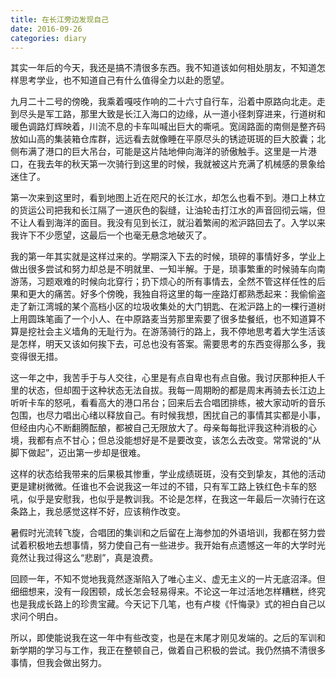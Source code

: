 ```yaml
---
title: 在长江旁边发现自己
date: 2016-09-26
categories: diary
---
```


其实一年后的今天，我还是搞不清很多东西。我不知道该如何相处朋友，不知道怎样思考学业，也不知道自己有什么值得全力以赴的愿望。

九月二十二号的傍晚，我乘着嘎吱作响的二十六寸自行车，沿着中原路向北走。走到尽头是军工路，那里大致是长江入海口的边缘，从一道小径刺穿进来，行道树和暖色调路灯辉映着，川流不息的卡车叫喊出巨大的嘶吼。宽阔路面的南侧是整齐码放如山高的集装箱仓库群，远远看去就像睡在平原尽头的锈迹斑斑的巨大胶囊；北侧布满了港口的巨大吊台，可能是这片陆地伸向海洋的骄傲触手。这里是一片港口，在我去年的秋天第一次骑行到这里的时候，我就被这片充满了机械感的景象给迷住了。

第一次来到这里时，看到地图上近在咫尺的长江水，却怎么也看不到。港口上林立的货运公司把我和长江隔了一道灰色的裂缝，让油轮击打江水的声音回彻云端，但不让人看到海洋的面目。我没有见到长江，就沿着繁闹的淞沪路回去了。入学以来我许下不少愿望，这最后一个也毫无悬念地破灭了。

我的第一年其实就是这样过来的。学期深入下去的时候，琐碎的事情好多，学业上做出很多尝试和努力却总是不明就里、一知半解。于是，琐事繁重的时候骑车向南游荡，习题艰难的时候向北穿行；扔下烦心的所有事情去，全然不管这样任性的后果和更大的痛苦。好多个傍晚，我独自将这里的每一座路灯都熟悉起来：我偷偷盗走了新江湾城的某个高档小区的垃圾收集处的大门钥匙、在淞沪路上的一棵行道树上用圆珠笔画了一个小人、在中原路麦当劳那里索要了很多垫餐纸，也不知道算不算是挖社会主义墙角的无耻行为。在游荡骑行的路上，我不停地思考着大学生活该是怎样，明天又该如何挨下去，可总也没有答案。需要思考的东西变得那么多，我变得很无措。

<!-- more -->

这一年之中，我苦手于与人交往，心里是有点自卑也有点自傲。我讨厌那种拒人千里的状态，但却囿于这种状态无法自拔。我每一周期盼的都是周末再骑去长江边上听听卡车的怒吼，看看高大的港口吊台；回来后去合唱团排练，被大家动听的音乐包围，也尽力唱出心绪以释放自己。有时候我想，困扰自己的事情其实都是小事，但经由内心不断翻腾酝酿，都被自己无限放大了。母亲每每批评我这种消极的心境，我都有点不甘心；但总没能想好是不是要改变，该怎么去改变。常常说的“从脚下做起”，迈出第一步却是很难。

这样的状态给我带来的后果极其惨重，学业成绩斑斑，没有交到挚友，其他的活动更是建树微微。任谁也不会说我这一年过的不错，只有军工路上铁红色卡车的怒吼，似乎是安慰我，也似乎是教训我。不论是怎样，在我这一年最后一次骑行在这条路上，我总感觉这样不好，应该稍作改变。

暑假时光流转飞旋，合唱团的集训和之后留在上海参加的外语培训，我都在努力尝试着积极地去想事情，努力使自己有一些进步。我开始有点遗憾这一年的大学时光竟然让我过得这么“悲剧”，真是浪费。

回顾一年，不知不觉地我竟然逐渐陷入了唯心主义、虚无主义的一片无底沼泽。但细细想来，没有一段困顿，成长怎会轻易得来。不论这一年过活地怎样糟糕，终究也是我成长路上的珍贵宝藏。今天记下几笔，也有卢梭《忏悔录》式的袒白自己以求问个明白。

所以，即使能说我在这一年中有些改变，也是在末尾才刚见发端的。之后的军训和新学期的学习与工作，我正在整顿自己，做着自己积极的尝试。我仍然搞不清很多事情，但我会做出努力。
